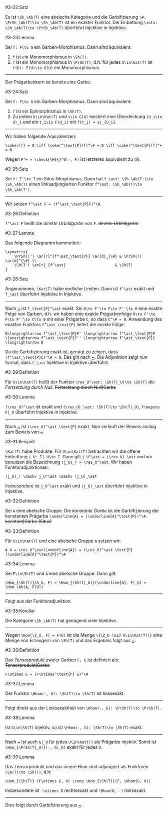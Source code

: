 #3-22:Satz

Es ist `\Sh_\Ab(T)` eine abelsche Kategorie und die Garbifizierung `\#: \PrSh_\Ab(T)\to \Sh_\Ab(T)` ist ein exakter Funktor. Die Einbettung `\iota: \Sh_\Ab(T)\to \PrSh_\Ab(T)` überführt Injektive in Injektive.

#3-23:Lemma

Sei `f: F\to G` ein Garben-Morphismus. Dann sind äquivalent:

1. `f` ist ein Monomorphismus in `\Sh(T)`.
2. `f` ist ein Monomorphismus in `\PrSh(T)`, d.h. für jedes `U\in\Kat(T)` ist `f(U): F(U)\to G(U)` ein Monomorphismus.

---

Der Prägarbenkern ist bereits eine Garbe.

#3-24:Satz

Sei `f: F\to G` ein Garben-Morphismus. Dann sind äquivalent:

1. `f` ist ein Epimorphismus in `\Sh(T)`.
2. Zu jedem `U\in\Kat(T)` und `s\in G(U)` existiert eine Überdeckung `(U_i\to U)_i` und ein `t_i\in F(U_i)` mit `f(t_i) = s|_{U_i}`.

---

Wir haben folgende Äquivalenzen:

    \coker(f) = 0 \iff \coker^\text{P}(f)^\# = 0 \iff \coker^\text{P}(f)^+ = 0

Wegen `F^+ = \check{\H}{}^0(-, F)` ist letzteres äquivalent zu (ii).

#3-25:Satz

Sei `f: T'\to T` ein Situs-Morphismus. Dann hat `f_\ast: \Sh_\Ab(T')\to \Sh_\Ab(T)` einen linksadjungierten Funktor `f^\ast: \Sh_\Ab(T)\to \Sh_\Ab(T')`.

---

Wir setzen `f^\ast F = (f^\ast_\text{P}F)^\#`.

#3-26:Definition

`f^\ast F` heißt die *direkte Urbildgarbe* von `F`. ~~direkte Urbildgarbe~~

#3-27:Lemma

Das folgende Diagramm kommutiert:

    \xymatrix{
        \PrSh(T') \ar[r]^{f^\ast_\text{P}} \ar[d]_{\#} & \PrSh(T) \ar[d]^{\#} \\
        \Sh(T') \ar[r]_{f^\ast}                      & \Sh(T)
    }

#3-28:Satz

Angenommen, `\Kat(T)` habe endliche Limiten. Dann ist `f^\ast` exakt und `f_\ast` überführt Injektive in Injektive.

---

Nach [~](#2-49) ist `f_\text{P}^\ast` exakt. Sei `0\to F'\to F\to F''\to 0` eine exakte Folge von Garben, d.h. wir haben eine exakte Prägarbenfolge `0\to F'\to F\to F''\to C\to 0` mit einer Prägarbe `C`, so dass `C^\# = 0`. Anwendung des exakten Funktors `f^\ast_\text{P}` liefert die exakte Folge:

    0\longrightarrow f^\ast_\text{P}F' \longrightarrow f^\ast_\text{P}F \longrightarrow f^\ast_\text{P}F'' \longrightarrow f^\ast_\text{P}C \longrightarrow 0

Da die Garbifizierung exakt ist, genügt zu zeigen, dass `(f^\ast_\text{P}C)^\# = 0`. Das gilt nach [~](#3-27). Die Adjunktion zeigt nun formal, dass `f_\ast` Injektive in Injektive überführt.

#3-29:Definition

Für `U\in\Kat(T)` heißt der Funktor `\res_U^\ast: \Sh(T|_U)\to \Sh(T)` die *Fortsetzung durch Null*. ~~Fortsetzung durch Null|Garbe~~

#3-30:Lemma

`(\res_U)^\ast` ist exakt und `(\res_U)_\ast: \Sh(T)\to \Sh(T|_U)`, `F\mapsto F|_U` überführt Injektive in Injektive.

---

Nach [~](#2-52) ist `(\res_U)^\ast_\text{P}` exakt. Nun verläuft der Beweis analog zum Beweis von [~](#3-28).

#3-31:Beispiel

`\Kat(T)` habe Produkte. Für `U\in\Kat(T)` betrachten wir die offene Einbettung `j_U: T|_U\to T`. Dann gilt `j_U^\ast = (\res_U)_\ast` und wir benutzen die Bezeichnung `(j_U)_! = \res_U^\ast`. Wir haben Funktoradjunktionen:

    (j_U)_! \dashv j_U^\ast \dashv (j_U)_\ast

Insbesondere ist `j_U^\ast` exakt und `(j_U)_\ast` überführt Injektive in Injektive.

#3-32:Definition

Sei `A` eine abelsche Gruppe. Die *konstante Garbe* ist die Garbifizierung der konstanten Prägarbe `\underline{A} = (\underline{A}^\text{P})^\#`. ~~konstant|Garbe (Situs)~~

#3-33:Definition

Für `U\in\Kat(T)` und eine abelsche Gruppe `A` setzen wir:

    A_U = \res_U^\ast(\underline{A}) = (\res_U)^\ast_\text{P} (\underline{A}^\text{P})^\#

#3-34:Lemma

Sei `F\in\Sh(T)` und `A` eine abelsche Gruppe. Dann gilt:

    \Hom_{\Sh(T)}(A_U, F) = \Hom_{\Sh(T|_U)}(\underline{A}, F|_U) = \Hom_\Ab(A, F(U))

---

Folgt aus der Funktoradjunktion.

#3-35:Korollar

Die Kategorie `\Sh_\Ab(T)` hat genügend viele Injektive.

---

Wegen `\Hom(\Z_U, F) = F(U)` ist die Menge `\{\Z_U \mid U\in\Kat(T)\}` eine Menge von Erzeugern von `\Sh(T)` und das Ergebnis folgt aus [~](#3-3).

#3-36:Definition

Das *Tensorprodukt* zweier Garben `F, G` ist definiert als: ~~Tensorprodukt|Garbe~~

    F\otimes G = (F\otimes^\text{P} G)^\#

#3-37:Lemma

Der Funktor `\Hhom(-, G): \Sh(T)\to \Sh(T)` ist linksexakt.

---

Folgt direkt aus der Linksexaktheit von `\Hhom(-, G): \PrSh(T)\to \PrSh(T)`.

#3-38:Lemma

Ist `G\in\Sh(T)` injektiv, so ist `\Hhom(-, G): \Sh(T)\to \Sh(T)` exakt.

---

Nach [~](#2-52) ist auch `G|_U` für jedes `U\in\Kat(T)` als Prägarbe injektiv. Somit ist `\Hom_{\PrSh(T|_U)}(-, G|_U)` exakt für jedes `U`.

#3-39:Lemma

Das Tensorprodukt und das innere Hom sind adjungiert als Funktoren `\Sh(T)\to \Sh(T)`, d.h:

    \Hom_{\Sh(T)} (F\otimes G, H) \cong \Hom_{\Sh(T)}(F, \Hhom(G, H))

Insbesondere ist `-\otimes G` rechtsexakt und `\Hhom(G, -)` linksexakt.

---

Dies folgt durch Garbifizierung aus [~](#2-62).
